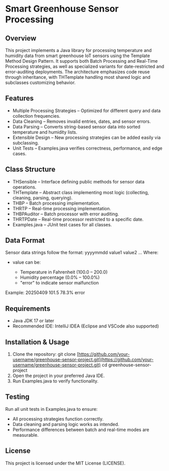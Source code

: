# Smart Greenhouse Sensor Processing

## Overview

This project implements a Java library for processing temperature and humidity data from smart greenhouse IoT sensors using the Template Method Design Pattern. It supports both Batch Processing and Real-Time Processing strategies, as well as specialized variants for date-restricted and error-auditing deployments. The architecture emphasizes code reuse through inheritance, with THTemplate handling most shared logic and subclasses customizing behavior.

## Features

* Multiple Processing Strategies – Optimized for different query and data collection frequencies.
* Data Cleaning – Removes invalid entries, dates, and sensor errors.
* Data Parsing – Converts string-based sensor data into sorted temperature and humidity lists.
* Extensible Design – New processing strategies can be added easily via subclassing.
* Unit Tests – Examples.java verifies correctness, performance, and edge cases.

## Class Structure

* THSensible – Interface defining public methods for sensor data operations.
* THTemplate – Abstract class implementing most logic (collecting, cleaning, parsing, querying).
* THBP – Batch processing implementation.
* THRTP – Real-time processing implementation.
* THBPAuditor – Batch processor with error auditing.
* THRTPDate – Real-time processor restricted to a specific date.
* Examples.java – JUnit test cases for all classes.

## Data Format

Sensor data strings follow the format:
yyyymmdd value1 value2 ...
Where:

* value can be:

  * Temperature in Fahrenheit (100.0 – 200.0)
  * Humidity percentage (0.0% – 100.0%)
  * "error" to indicate sensor malfunction

Example:
20250409 101.5 78.3% error

## Requirements

* Java JDK 17 or later
* Recommended IDE: IntelliJ IDEA (Eclipse and VSCode also supported)

## Installation & Usage

1. Clone the repository:
   git clone [https://github.com/your-username/greenhouse-sensor-project.git](https://github.com/your-username/greenhouse-sensor-project.git)
   cd greenhouse-sensor-project
2. Open the project in your preferred Java IDE.
3. Run Examples.java to verify functionality.

## Testing

Run all unit tests in Examples.java to ensure:

* All processing strategies function correctly.
* Data cleaning and parsing logic works as intended.
* Performance differences between batch and real-time modes are measurable.

## License

This project is licensed under the MIT License (LICENSE).
